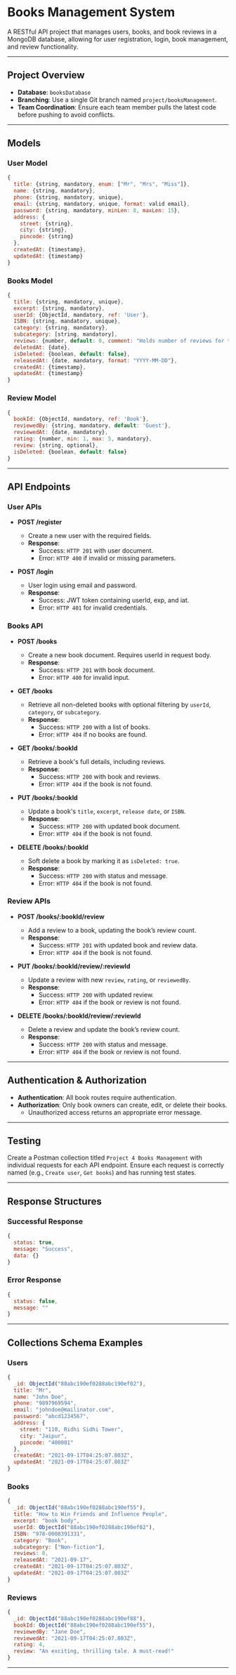 # Books Management System

A RESTful API project that manages users, books, and book reviews in a MongoDB database, allowing for user registration, login, book management, and review functionality.

---

## Project Overview

- **Database**: `booksDatabase`
- **Branching**: Use a single Git branch named `project/booksManagement`.
- **Team Coordination**: Ensure each team member pulls the latest code before pushing to avoid conflicts.

---

## Models

### User Model
```javascript
{
  title: {string, mandatory, enum: ["Mr", "Mrs", "Miss"]},
  name: {string, mandatory},
  phone: {string, mandatory, unique},
  email: {string, mandatory, unique, format: valid email},
  password: {string, mandatory, minLen: 8, maxLen: 15},
  address: {
    street: {string},
    city: {string},
    pincode: {string}
  },
  createdAt: {timestamp},
  updatedAt: {timestamp}
}
```

### Books Model
```javascript
{
  title: {string, mandatory, unique},
  excerpt: {string, mandatory},
  userId: {ObjectId, mandatory, ref: 'User'},
  ISBN: {string, mandatory, unique},
  category: {string, mandatory},
  subcategory: [string, mandatory],
  reviews: {number, default: 0, comment: "Holds number of reviews for this book"},
  deletedAt: {date},
  isDeleted: {boolean, default: false},
  releasedAt: {date, mandatory, format: "YYYY-MM-DD"},
  createdAt: {timestamp},
  updatedAt: {timestamp}
}
```

### Review Model
```javascript
{
  bookId: {ObjectId, mandatory, ref: 'Book'},
  reviewedBy: {string, mandatory, default: 'Guest'},
  reviewedAt: {date, mandatory},
  rating: {number, min: 1, max: 5, mandatory},
  review: {string, optional},
  isDeleted: {boolean, default: false}
}
```

---

## API Endpoints

### User APIs

- **POST /register**
  - Create a new user with the required fields.
  - **Response**:
    - Success: `HTTP 201` with user document.
    - Error: `HTTP 400` if invalid or missing parameters.

- **POST /login**
  - User login using email and password.
  - **Response**:
    - Success: JWT token containing userId, exp, and iat.
    - Error: `HTTP 401` for invalid credentials.

### Books API

- **POST /books**
  - Create a new book document. Requires userId in request body.
  - **Response**:
    - Success: `HTTP 201` with book document.
    - Error: `HTTP 400` for invalid input.

- **GET /books**
  - Retrieve all non-deleted books with optional filtering by `userId`, `category`, or `subcategory`.
  - **Response**:
    - Success: `HTTP 200` with a list of books.
    - Error: `HTTP 404` if no books are found.

- **GET /books/:bookId**
  - Retrieve a book's full details, including reviews.
  - **Response**:
    - Success: `HTTP 200` with book and reviews.
    - Error: `HTTP 404` if the book is not found.

- **PUT /books/:bookId**
  - Update a book's `title`, `excerpt`, `release date`, or `ISBN`.
  - **Response**:
    - Success: `HTTP 200` with updated book document.
    - Error: `HTTP 404` if the book is not found.

- **DELETE /books/:bookId**
  - Soft delete a book by marking it as `isDeleted: true`.
  - **Response**:
    - Success: `HTTP 200` with status and message.
    - Error: `HTTP 404` if the book is not found.

### Review APIs

- **POST /books/:bookId/review**
  - Add a review to a book, updating the book’s review count.
  - **Response**:
    - Success: `HTTP 201` with updated book and review data.
    - Error: `HTTP 404` if the book is not found.

- **PUT /books/:bookId/review/:reviewId**
  - Update a review with new `review`, `rating`, or `reviewedBy`.
  - **Response**:
    - Success: `HTTP 200` with updated review.
    - Error: `HTTP 404` if the book or review is not found.

- **DELETE /books/:bookId/review/:reviewId**
  - Delete a review and update the book’s review count.
  - **Response**:
    - Success: `HTTP 200` with status and message.
    - Error: `HTTP 404` if the book or review is not found.

---

## Authentication & Authorization

- **Authentication**: All book routes require authentication.
- **Authorization**: Only book owners can create, edit, or delete their books.
  - Unauthorized access returns an appropriate error message.

---

## Testing

Create a Postman collection titled `Project 4 Books Management` with individual requests for each API endpoint. Ensure each request is correctly named (e.g., `Create user`, `Get books`) and has running test states.

---

## Response Structures

### Successful Response
```javascript
{
  status: true,
  message: "Success",
  data: {}
}
```

### Error Response
```javascript
{
  status: false,
  message: ""
}
```

---

## Collections Schema Examples

### Users
```javascript
{
  _id: ObjectId("88abc190ef0288abc190ef02"),
  title: "Mr",
  name: "John Doe",
  phone: "9897969594",
  email: "johndoe@mailinator.com",
  password: "abcd1234567",
  address: {
    street: "110, Ridhi Sidhi Tower",
    city: "Jaipur",
    pincode: "400001"
  },
  createdAt: "2021-09-17T04:25:07.803Z",
  updatedAt: "2021-09-17T04:25:07.803Z"
}
```

### Books
```javascript
{
  _id: ObjectId("88abc190ef0288abc190ef55"),
  title: "How to Win Friends and Influence People",
  excerpt: "book body",
  userId: ObjectId("88abc190ef0288abc190ef02"),
  ISBN: "978-0008391331",
  category: "Book",
  subcategory: ["Non-fiction"],
  reviews: 0,
  releasedAt: "2021-09-17",
  createdAt: "2021-09-17T04:25:07.803Z",
  updatedAt: "2021-09-17T04:25:07.803Z"
}
```

### Reviews
```javascript
{
  _id: ObjectId("88abc190ef0288abc190ef88"),
  bookId: ObjectId("88abc190ef0288abc190ef55"),
  reviewedBy: "Jane Doe",
  reviewedAt: "2021-09-17T04:25:07.803Z",
  rating: 4,
  review: "An exciting, thrilling tale. A must-read!"
}
```

---